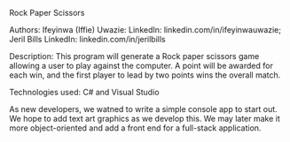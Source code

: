 Rock Paper Scissors

Authors: 
Ifeyinwa (Iffie) Uwazie:
  LinkedIn: linkedin.com/in/ifeyinwauwazie;
Jeril Bills
  LinkedIn: linkedin.com/in/jerilbills

Description: This program will generate a Rock paper scissors game allowing a user to play against the computer. A point will be awarded for each win, and the first player to lead by two points wins the overall match.

Technologies used: C# and Visual Studio 

As new developers, we watned to write a simple console app to start out. We hope to add text art graphics as we develop this. We may later make it more object-oriented and add a front end for a full-stack application.
